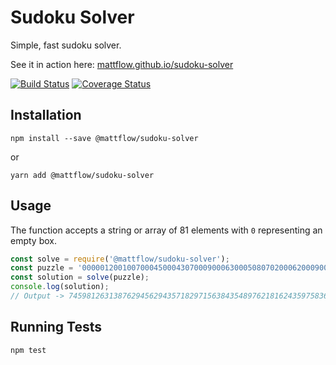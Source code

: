 # Sudoku Solver

Simple, fast sudoku solver.

See it in action here: [mattflow.github.io/sudoku-solver](https://mattflow.github.io/sudoku-solver)

[![Build Status](https://travis-ci.org/mattflow/sudoku-solver.svg?branch=master)](https://travis-ci.org/mattflow/sudoku-solver)
[![Coverage Status](https://coveralls.io/repos/github/mattflow/sudoku-solver/badge.svg?branch=master)](https://coveralls.io/github/mattflow/sudoku-solver?branch=master)

## Installation

`npm install --save @mattflow/sudoku-solver`

or

`yarn add @mattflow/sudoku-solver`

## Usage

The function accepts a string or array of 81 elements with `0` representing
an empty box.

```js
const solve = require('@mattflow/sudoku-solver');
const puzzle = '000001200100700045000430700090006300050807020006200090003019000970004006002500000';
const solution = solve(puzzle);
console.log(solution);
// Output -> 745981263138762945629435718297156384354897621816243597583619472971324856462578139
```

## Running Tests

`npm test`
